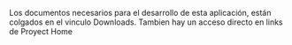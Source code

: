 Los documentos necesarios para el desarrollo de esta aplicación, están colgados en el vinculo Downloads.
Tambien hay un acceso directo en links de Proyect Home
